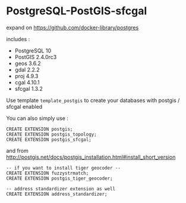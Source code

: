 # PostgreSQL-PostGIS-sfcgal

expand on https://github.com/docker-library/postgres

includes :

* PostgreSQL 10
* PostGIS 2.4.0rc3
* geos 3.6.2
* gdal 2.2.2
* proj 4.9.3
* cgal 4.10.1
* sfcgal 1.3.2

Use template `template_postgis` to create your databases with postgis / sfcgal enabled

You can also simply use : 
```
CREATE EXTENSION postgis;
CREATE EXTENSION postgis_topology;
CREATE EXTENSION postgis_sfcgal;
```

and from http://postgis.net/docs/postgis_installation.html#install_short_version
```
-- if you want to install tiger geocoder --
CREATE EXTENSION fuzzystrmatch;
CREATE EXTENSION postgis_tiger_geocoder;

-- address standardizer extension as well
CREATE EXTENSION address_standardizer;
```
